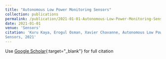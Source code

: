 ```yaml
---
title: "Autonomous Low Power Monitoring Sensors"
collection: publications
permalink: /publication/2021-01-01-Autonomous-Low-Power-Monitoring-Sensors
date: 2021-01-01
venue: 'Sensors'
citation: 'Kuru Kaya, Erogul Osman, Xavier Chavanne, Autonomous Low Power Monitoring Sensors"
Sensors, 2021'
---
```

Use [Google Scholar](https://scholar.google.com/scholar?q=Autonomous+Low+Power+Monitoring+Sensors){:target="_blank"} for full citation